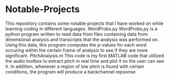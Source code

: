 # Notable-Projects
This repository contains some notable projects that I have worked on while learning coding in different languages. 
WordProbs.py
WordProbs,py is a python program written to read data from files containing data from dimensional analysis and transcripts that the analysis was performed on. 
Using this data, this program computes the p-values for each word occuring within the certain frame of analysis to see if they are more significant. 
PitchAnalysis.m
This code is my first MATLAB code that utilized the audio toolbox to extract pitch in real time and plot it so the user can see it. 
In addition, whenever a region of low pitch is found with certain conditions, the program will produce a backchannel repsonse. 
